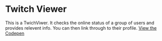 # Twitch Viewer 

This is a TwichViwer. It checks the online status of a group of users and provides relevent info. You can then link through to their profile.
[View the Codepen](http://codepen.io/bearsandbrews/full/NbLqbB/)
